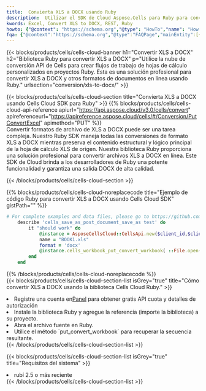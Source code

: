```yaml
---
title:  Convierta XLS a DOCX usando Ruby
description:  Utilizar el SDK de Cloud Aspose.Cells para Ruby para convertir un archivo de formato XLS a un archivo de formato DOCX.
kwords: Excel, Convert XLS to DOCX, REST, Ruby
howto: {"@context": "https://schema.org","@type": "HowTo","name": "How to convert XLS to DOCX using the Cells Cloud Ruby library.","description": "How to convert XLS to DOCX using the Cells Cloud Ruby library.","image": {"@type": "ImageObject"},"url": "/ruby/conversion/xls-to-docx/","step": [{ "@type": "HowToStep","name": "How to convert XLS to DOCX using the Cells Cloud Ruby library. step 1", "image": {"@type": "ImageObject",},"url": "/ruby/conversion/xls-to-docx/","text": "Register an account at <a href='https://dashboard.aspose.cloud/'>Dashboard</a> to get free API quota & authorization details",},{ "@type": "HowToStep","name": "How to convert XLS to DOCX using the Cells Cloud Ruby library. step 1", "image": {"@type": "ImageObject",},"url": "/ruby/conversion/xls-to-docx/","text": "Install Ruby library and add the reference (import the library) to your project.",},{ "@type": "HowToStep","name": "How to convert XLS to DOCX using the Cells Cloud Ruby library. step 1", "image": {"@type": "ImageObject",},"url": "/ruby/conversion/xls-to-docx/","text": "Open the source file in Ruby.",},{ "@type": "HowToStep","name": "How to convert XLS to DOCX using the Cells Cloud Ruby library. step 1", "image": {"@type": "ImageObject",},"url": "/ruby/conversion/xls-to-docx/","text": "Use the `put_convert_workbook` method to retrieve the resulting stream.",}, ],"supply": {"@type": "HowToSupply","name": "document"},"tool": [{"@type": "HowToTool","name": "RubyMine, Visual Studio Code, Aptana Studio, NetBeans"},{"@type": "HowToTool","name": "Aspose Cells"}],"totalTime": "PT6M"}
fqa: {"@context":"https://schema.org","@type":"FAQPage","mainEntity":[{"@type":"Question","name":"Why convert file formats in C# using REST API?","acceptedAnswer":{"@type":"Answer","text":"Documents are encoded in many ways, and some files may be incompatible with the software you use. To open and read such files, just convert them to appropriate file formats.<br/><ol><li>Install .NET SDK and add the reference (import the library) to your project.</li><li>Open the source file in C# using REST API.</li><li>Call the PutConvertWorkbookRequest() method, passing an output filename with required extension.</li><li>Get the result of conversion as a separate file.</li></ol>"}},{"@type":"Question","name":"What file formats can I convert with your C# library?","acceptedAnswer":{"@type":"Answer","text":"We support a variety of file formats for conversion using .NET library, including XLSX, Excel, xls , PDF, CSV, HTML, Markdown, XML, PNG, JPG, TIFF, Json, TXT and many more."}},{"@type":"Question","name":"What is the maximum allowed file size for conversion using this .NET library?","acceptedAnswer":{"@type":"Answer","text":"There are no file size limits for format conversions using .NET library."}}]}
---
```

{{< blocks/products/cells/cells-cloud-banner h1="Convertir XLS a DOCX" h2="Biblioteca Ruby para convertir XLS a DOCX" p="Utilice la nube de conversión API de Cells para crear flujos de trabajo de hojas de cálculo personalizados en proyectos Ruby. Esta es una solución profesional para convertir XLS a DOCX y otros formatos de documentos en línea usando Ruby." urlsection="conversion/xls-to-docx/" >}}

{{< blocks/products/cells/cells-cloud-section title="Convierta XLS a DOCX usando Cells Cloud SDK para Ruby" >}}
{{% blocks/products/cells/cells-cloud-api-reference apiurl="https://api.aspose.cloud/v3.0/cells/convert" apireferenceurl="https://apireference.aspose.cloud/cells/#/Conversion/PutConvertExcel" apimethod="PUT" %}}
<br/>
Convertir formatos de archivo de XLS a DOCX puede ser una tarea compleja. Nuestro Ruby SDK maneja todas las conversiones de formato XLS a DOCX mientras preserva el contenido estructural y lógico principal de la hoja de cálculo XLS de origen. Nuestra biblioteca Ruby proporciona una solución profesional para convertir archivos XLS a DOCX en línea. Este SDK de Cloud brinda a los desarrolladores de Ruby una potente funcionalidad y garantiza una salida DOCX de alta calidad.

{{< /blocks/products/cells/cells-cloud-section >}}

{{% blocks/products/cells/cells-cloud-noreplacecode title="Ejemplo de código Ruby para convertir XLS a DOCX usando Cells Cloud SDK" gistPath="" %}}
 
```ruby
# For complete examples and data files, please go to https://github.com/aspose-cells-cloud/aspose-cells-cloud-ruby/
    describe 'cells_save_as_post_document_save_as test' do
        it "should work" do
            @instance = AsposeCellsCloud::CellsApi.new($client_id,$client_secret,"v3.0","https://api.aspose.cloud/")
            name = "BOOK1.xls"
            format = 'docx'
            @instance.cells_workbook_put_convert_workbook( ::File.open(File.expand_path("data/"+name),"r")  {|io| io.read(io.size) },{:format=>format})     
        end
    end
```
 
{{% /blocks/products/cells/cells-cloud-noreplacecode %}}
<br/>
{{< blocks/products/cells/cells-cloud-section-list isGrey="true" title="Cómo convertir XLS a DOCX usando la biblioteca Cells Cloud Ruby." >}}
<li> Registre una cuenta en<a href="https://dashboard.aspose.cloud/">Panel</a> para obtener gratis API cuota y detalles de autorización</li>
<li>Instale la biblioteca Ruby y agregue la referencia (importe la biblioteca) a su proyecto.</li>
<li>Abra el archivo fuente en Ruby.</li>
<li>Utilice el método `put_convert_workbook` para recuperar la secuencia resultante.</li>
{{< /blocks/products/cells/cells-cloud-section-list >}}

{{< blocks/products/cells/cells-cloud-section-list isGrey="true" title="Requisitos del sistema" >}}
<li>rubí 2.5 o más reciente</li>
{{< /blocks/products/cells/cells-cloud-section-list >}}
